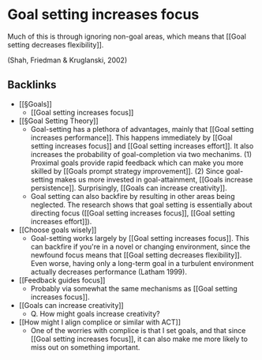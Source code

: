 # Goal setting increases focus
Much of this is through ignoring non-goal areas, which means that [[Goal setting decreases flexibility]].

(Shah, Friedman & Kruglanski, 2002)

## Backlinks
* [[§Goals]]
	* [[Goal setting increases focus]]
* [[§Goal Setting Theory]]
	* Goal-setting has a plethora of advantages, mainly that [[Goal setting increases performance]]. This happens immediately by [[Goal setting increases focus]] and [[Goal setting increases effort]]. It also increases the probability of goal-completion via two mechanims. (1) Proximal goals provide rapid feedback which can make you more skilled by [[Goals prompt strategy improvement]]. (2) Since goal-setting makes us more invested in goal-attainment, [[Goals increase persistence]]. Surprisingly, [[Goals can increase creativity]].
	* Goal setting can also backfire by resulting in other areas being neglected. The research shows that goal setting is essentially about directing focus ([[Goal setting increases focus]], [[Goal setting increases effort]]).
* [[Choose goals wisely]]
	* Goal-setting works largely by [[Goal setting increases focus]]. This can backfire if you're in a novel or changing environment, since the newfound focus means that [[Goal setting decreases flexibility]]. Even worse, having only a long-term goal in a turbulent environment actually decreases performance (Latham 1999).
* [[Feedback guides focus]]
	* Probably via somewhat the same mechanisms as [[Goal setting increases focus]].
* [[Goals can increase creativity]]
	* Q. How might goals increase creativity?
* [[How might I align complice or similar with ACT]]
	* One of the worries with complice is that I set goals, and that since [[Goal setting increases focus]], it can also make me more likely to miss out on something important.

<!-- #Life -->

<!-- {BearID:7AD2F042-0088-4914-98D3-7D4B707FB23D-20759-00001D8002E5740F} -->
